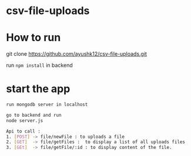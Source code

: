 # csv-file-uploads
 # How to run
 git clone https://github.com/ayushk12/csv-file-uploads.git
 
 run ```npm install``` in backend
 
 # start the app  
 ```bash
 run mongodb server in localhost
 
 go to backend and run
 node server.js
 
 Api to call :
 1. [POST] -> file/newFile : to uploads a file
 2. [GET]  -> file/getFiles :  to display a list of all uploads files
 3. [GEt]  -> file/getFile/:id : to display content of the file.
 
 
